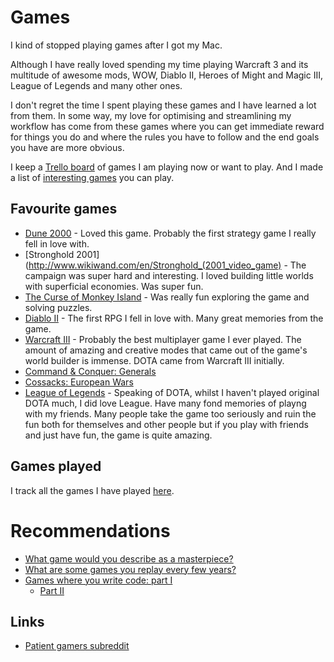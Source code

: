 # Games
I kind of stopped playing games after I got my Mac.

Although I have really loved spending my time playing Warcraft 3 and its multitude of awesome mods, WOW, Diablo II, Heroes of Might and Magic III, League of Legends and many other ones.

I don't regret the time I spent playing these games and I have learned a lot from them. In some way, my love for optimising and streamlining my workflow has come from these games where you can get immediate reward for things you do and where the rules you have to follow and the end goals you have are more obvious.

I keep a [Trello board](https://trello.com/b/EekGabpj) of games I am playing now or want to play. And I made a list of [interesting games](https://github.com/learn-anything/games#readme) you can play.

## Favourite games
- [Dune 2000](http://www.wikiwand.com/en/Dune_2000) - Loved this game. Probably the first strategy game I really fell in love with.
- [Stronghold 2001](http://www.wikiwand.com/en/Stronghold_(2001_video_game) - The campaign was super hard and interesting. I loved building little worlds with superficial economies. Was super fun.
- [The Curse of Monkey Island](http://www.wikiwand.com/en/The_Curse_of_Monkey_Island) - Was really fun exploring the game and solving puzzles.
- [Diablo II](http://www.wikiwand.com/en/Diablo_II) - The first RPG I fell in love with. Many great memories from the game.
- [Warcraft III](http://www.wikiwand.com/en/Warcraft_III:_Reign_of_Chaos) - Probably the best multiplayer game I ever played. The amount of amazing and creative modes that came out of the game's world builder is immense. DOTA came from Warcraft III initially.
- [Command & Conquer: Generals](http://www.wikiwand.com/en/Command_%26_Conquer:_Generals)
- [Cossacks: European Wars](http://www.wikiwand.com/en/Cossacks:_European_Wars)
- [League of Legends](http://www.wikiwand.com/en/League_of_Legends) - Speaking of DOTA, whilst I haven't played original DOTA much, I did love League. Have many fond memories of playng with my friends. Many people take the game too seriously and ruin the fun both for themselves and other people but if you play with friends and just have fun, the game is quite amazing.

## Games played
I track all the games I have played [here](https://www.grouvee.com/user/nikivi).

# Recommendations
- [What game would you describe as a masterpiece?](https://www.reddit.com/r/patientgamers/comments/7629r3/what_game_would_you_describe_as_a_masterpiece/)
- [What are some games you replay every few years?](https://www.reddit.com/r/patientgamers/comments/85laqu/what_are_some_games_you_replay_every_few_years/)
- [Games where you write code: part I](https://habrahabr.ru/company/mailru/blog/328806/)
	- [Part II](https://habrahabr.ru/company/mailru/blog/349546/)

## Links
- [Patient gamers subreddit](https://www.reddit.com/r/patientgamers/)